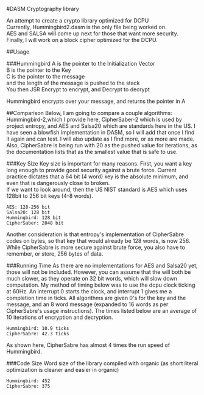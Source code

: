 #DASM Cryptography library

An attempt to create a crypto library optimized for DCPU  
Currently, Hummingbird2.dasm is the only file being worked on.  
AES and SALSA will come up next for those that want more security.  
Finally, I will work on a block cipher optimized for the DCPU.  

##Usage

###Hummingbird
A is the pointer to the Initialization Vector  
B is the pointer to the Key  
C is the pointer to the message  
and the length of the message is pushed to the stack  
You then JSR Encrypt to encrypt, and Decrypt to decrypt

Hummingbird encrypts over your message, and returns the pointer in A  

##Comparison
Below, I am going to compare a couple algorithms: Hummingbird-2,which I provide
here, CipherSaber-2 which is used by project entropy, and AES and Salsa20 which are 
standards here in the US. I have seen a blowfish implementation in DASM, so I will 
add that once I find it again and can test. I will also update as I find more, or as
more are made.
Also, CipherSabre is being run with 20 as the pushed value for iterations, as the 
documentation lists that as the smallest value that is safe to use.

###Key Size
Key size is important for many reasons. First, you want a key long enough to
provide good security against a brute force. Current practice dictates that a 64 bit
(4 word) key is the absolute minimum, and even that is dangerously close to broken.  
If we want to look around, then the US NIST standard is AES which uses 128bit to 256 
bit keys (4-8 words).  
```
AES: 128-256 bit  
Salsa20: 128 bit  
Hummingbird: 128 bit  
CipherSaber: 2048 bit  
```
Another consideration is that entropy's implementation of CipherSabre codes on bytes, 
so that key that would already be 128 words, is now 256. While CipherSabre is more 
secure against brute force, you also have to remember, or store, 256 bytes of data.

###Running Time
As there are no implementations for AES and Salsa20 yet, those will not be included. 
However, you can assume that the will both be much slower, as they operate on 32 bit 
words, which will slow down computation.
My method of timing below was to use the dcpu clock ticking at 60Hz. An interrupt 0 
starts the clock, and interrupt 1 gives me a completion time in ticks. All algorithms 
are given 0's for the key and the message, and an 8 word message (expanded to 16 words
as per CipherSabre's usage instructions). The times listed below are an average of 
10 iterations of encryption and decryption.  
```
Hummingbird: 10.9 ticks  
CipherSabre: 42.3 ticks  
```
As shown here, CipherSabre has almost 4 times the run speed of Hummingbird.  

###Code Size
Word size of the library compiled with organic (as short literal optimization is cleaner
and easier in organic)
```
Hummingbird: 452  
CipherSabre: 375